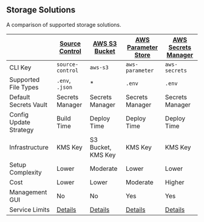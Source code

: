 ## Storage Solutions ##

A comparison of supported storage solutions.

| | [Source Control](SOURCE_CONTROL.md) | [AWS S3 Bucket](S3.md) | [AWS Parameter Store](PARAMETER.md) | [AWS Secrets Manager](SECRETS_MANAGER.md) | 
|-|-|-|-|-|
| CLI Key | `source-control` | `aws-s3`  | `aws-parameter` | `aws-secrets` |
| Supported File Types | `.env`, `.json` | * | `.env` | `.env` |
| Default Secrets Vault | Secrets Manager | Secrets Manager | Secrets Manager | Secrets Manager |
| Config Update Strategy | Build Time | Deploy Time | Deploy Time | Deploy Time |
| Infrastructure | KMS Key | S3 Bucket, KMS Key | KMS Key | KMS Key |
| Setup Complexity | Lower | Moderate | Lower | Lower |
| Cost | Lower | Lower | Moderate | Higher |
| Management GUI | No | No | Yes | Yes |
| Service Limits | [Details](https://docs.aws.amazon.com/general/latest/gr/aws_service_limits.html) | [Details](https://docs.aws.amazon.com/general/latest/gr/aws_service_limits.html)| [Details](https://docs.aws.amazon.com/general/latest/gr/aws_service_limits.html) |  [Details](https://docs.aws.amazon.com/general/latest/gr/aws_service_limits.html) |